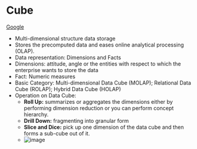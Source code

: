 # Cube
[Google](https://binaryterms.com/data-cube.html)
- Multi-dimensional structure data storage
- Stores the precomputed data and eases online analytical processing (OLAP).
- Data representation: Dimensions and Facts
- Dimensions: attitude, angle or the entities with respect to which the enterprise wants to store the data
- Fact: Numeric measures
- Basic Category: Multi-dimensional Data Cube (MOLAP); Relational Data Cube (ROLAP); Hybrid Data Cube (HOLAP)
- Operation on Data Cube:
    * **Roll Up:** summarizes or aggregates the dimensions either by performing dimension reduction or you can perform concept hierarchy.
    * **Drill Down:** fragmenting into granular form
    * **Slice and Dice:** pick up one dimension of the data cube and then forms a sub-cube out of it.
    * ![image](![img.png](img.png))
